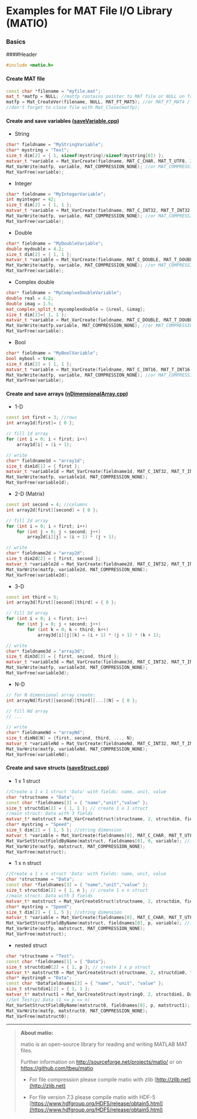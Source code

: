 # Examples for MAT File I/O Library (MATIO)


### Basics

####Header
```cpp
#include <matio.h>
```

#### Create MAT file

```cpp
const char *filename = "myfile.mat";
mat_t *matfp = NULL; //matfp contains pointer to MAT file or NULL on failure
matfp = Mat_CreateVer(filename, NULL, MAT_FT_MAT5); //or MAT_FT_MAT4 / MAT_FT_MAT73
//don't forget to close file with Mat_Close(matfp);
```

#### Create and save variables ([saveVariable.cpp](https://github.com/NJannasch/matio-examples/blob/master/Examples/saveVariable.cpp))

- String

```cpp
char* fieldname = "MyStringVariable";
char* mystring = "Text";
size_t dim[2] = { 1, sizeof(mystring)/sizeof(mystring[0]) };
matvar_t *variable = Mat_VarCreate(fieldname, MAT_C_CHAR, MAT_T_UTF8, 2, dim, mystring, 0);
Mat_VarWrite(matfp, variable, MAT_COMPRESSION_NONE); //or MAT_COMPRESSION_ZLIB
Mat_VarFree(variable);
```

- Integer

```cpp
char* fieldname = "MyIntegerVariable";
int myinteger = 42;
size_t dim[2] = { 1, 1 };
matvar_t *variable = Mat_VarCreate(fieldname, MAT_C_INT32, MAT_T_INT32, 2, dim, &myinteger, 0);
Mat_VarWrite(matfp, variable, MAT_COMPRESSION_NONE); //or MAT_COMPRESSION_ZLIB
Mat_VarFree(variable);
```


- Double

```cpp
char* fieldname = "MyDoubleVariable";
double mydouble = 4.2;
size_t dim[2] = { 1, 1 };
matvar_t *variable = Mat_VarCreate(fieldname, MAT_C_DOUBLE, MAT_T_DOUBLE, 2, dim, &mydouble, 0);
Mat_VarWrite(matfp, variable, MAT_COMPRESSION_NONE); //or MAT_COMPRESSION_ZLIB
Mat_VarFree(variable);
```


- Complex double

```cpp
char* fieldname = "MyComplexDoubleVariable";
double real = 4.2;
double imag = 1.5;
mat_complex_split_t mycomplexdouble = {&real, &imag};
size_t dim[2]={ 1, 1 };
matvar_t *variable = Mat_VarCreate(fieldname, MAT_C_DOUBLE, MAT_T_DOUBLE, 2, dim, &mycomplexdouble, MAT_F_COMPLEX);
Mat_VarWrite(matfp,variable, MAT_COMPRESSION_NONE); //or MAT_COMPRESSION_ZLIB
Mat_VarFree(variable);
```


- Bool

```cpp
char* fieldname = "MyBoolVariable";
bool mybool = true;
size_t dim[2] = { 1, 1 };
matvar_t *variable = Mat_VarCreate(fieldname, MAT_C_INT16, MAT_T_INT16, 2, dim, &mybool, MAT_F_LOGICAL);
Mat_VarWrite(matfp, variable, MAT_COMPRESSION_NONE); //or MAT_COMPRESSION_ZLIB
Mat_VarFree(variable);
```

#### Create and save arrays ([nDimensionalArray.cpp](https://github.com/NJannasch/matio-examples/blob/master/Examples/nDimensionalArray.cpp))

- 1-D

```cpp
const int first = 3; //rows
int array1d[first]= { 0 };

// fill 1d array
for (int i = 0; i < first; i++)
	array1d[i] = (i + 1);

// write
char* fieldname1d = "array1d";
size_t dim1d[1] = { first };
matvar_t *variable1d = Mat_VarCreate(fieldname1d, MAT_C_INT32, MAT_T_INT32, 1, dim1d, &array1d, 0); //rank 1
Mat_VarWrite(matfp, variable1d, MAT_COMPRESSION_NONE);
Mat_VarFree(variable1d);

```

- 2-D (Matrix)

```cpp
const int second = 4; //columns
int array2d[first][second] = { 0 };

// fill 2d array
for (int i = 0; i < first; i++)
	for (int j = 0; j < second; j++)
		array2d[i][j] = (i + 1) * (j + 1);

// write
char* fieldname2d = "array2d";
size_t dim2d[2] = { first, second };
matvar_t *variable2d = Mat_VarCreate(fieldname2d, MAT_C_INT32, MAT_T_INT32, 2, dim2d, &array2d, 0); //rank 2
Mat_VarWrite(matfp, variable2d, MAT_COMPRESSION_NONE);
Mat_VarFree(variable2d);
```

- 3-D

```cpp
const int third = 5;
int array3d[first][second][third] = { 0 };

// fill 3d array
for (int i = 0; i < first; i++)
	for (int j = 0; j < second; j++)
		for (int k = 0; k < third; k++)
			array3d[i][j][k] = (i + 1) * (j + 1) * (k + 1);

// write
char* fieldname3d = "array3d";
size_t dim3d[3] = { first, second, third };
matvar_t *variable3d = Mat_VarCreate(fieldname3d, MAT_C_INT32, MAT_T_INT32, 3, dim3d, &array3d, 0); //rank 3
Mat_VarWrite(matfp, variable3d, MAT_COMPRESSION_NONE);
Mat_VarFree(variable3d);
```

- N-D

```cpp
// for N dimensional array create:
int arrayNd[first][second][third][...][N] = { 0 };

// fill Nd array
// ...

// write
char* fieldnameNd = "arrayNd";
size_t dimNd[N] = {first, second, third, ..., N};
matvar_t *variableNd = Mat_VarCreate(fieldnameNd, MAT_C_INT32, MAT_T_INT32, N, dimNd, &arrayNd, 0); //rank N
Mat_VarWrite(matfp, variableNd, MAT_COMPRESSION_NONE);
Mat_VarFree(variableNd);
```

#### Create and save structs ([saveStruct.cpp](https://github.com/NJannasch/matio-examples/blob/master/Examples/saveStruct.cpp))

- 1 x 1 struct

```cpp
//Create a 1 x 1 struct 'Data' with fields: name, unit, value
char *structname = "Data";
const char *fieldnames[3] = { "name","unit","value" };
size_t structdim[2] = { 1, 1 }; // create 1 x 1 struct
//main struct: Data with 3 fields
matvar_t* matstruct = Mat_VarCreateStruct(structname, 2, structdim, fieldnames, 3); 
char* mystring = "Speed";
size_t dim[2] = { 1, 5 }; //string dimension
matvar_t *variable = Mat_VarCreate(fieldnames[0], MAT_C_CHAR, MAT_T_UTF8, 2, dim, mystring, 0);
Mat_VarSetStructFieldByName(matstruct, fieldnames[0], 0, variable); //insert in Data.name
Mat_VarWrite(matfp, matstruct, MAT_COMPRESSION_NONE);
Mat_VarFree(matstruct);
```

- 1 x n struct

```cpp
//Create a 1 x n struct 'Data' with fields: name, unit, value
char *structname = "Data";
const char *fieldnames[3] = { "name","unit","value" };
size_t structdim[2] = { 1, n }; // create 1 x n struct
//main struct: Data with 3 fields
matvar_t* matstruct = Mat_VarCreateStruct(structname, 2, structdim, fieldnames, 3); 
char* mystring = "Speed";
size_t dim[2] = { 1, 5 }; //string dimension
matvar_t *variable = Mat_VarCreate(fieldnames[0], MAT_C_CHAR, MAT_T_UTF8, 2, dim, mystring, 0);
Mat_VarSetStructFieldByName(matstruct, fieldnames[0], p, variable); //insert Data(p).name (1 <= p <= n)
Mat_VarWrite(matfp, matstruct, MAT_COMPRESSION_NONE);
Mat_VarFree(matstruct);
```

- nested struct

```cpp
char *structname = "Test";
const char *fieldnames[1] = { "Data"};
size_t structdim0[2] = { 1, p }; // create 1 x p struct
matvar_t* matstruct0 = Mat_VarCreateStruct(structname, 2, structdim0, fieldnames, 1); //main struct: Test
char* mystring0 = "Data";
const char *Datafieldnames[3] = { "name", "unit", "value" };
size_t structdim1[2] = { 1, 1 };
matvar_t* matstruct1 = Mat_VarCreateStruct(mystring0, 2, structdim1, Datafieldnames, 3);
//Set Test(p).Data (1 <= p <= n)
Mat_VarSetStructFieldByName(matstruct0, fieldnames[0], p, matstruct1);
Mat_VarWrite(matfp, matstruct0, MAT_COMPRESSION_NONE);
Mat_VarFree(matstruct0);
```

----------


> **About matio:**
> 
> matio is an open-source library for reading and writing MATLAB MAT files. 
> 
> Further information on http://sourceforge.net/projects/matio/ or on https://github.com/tbeu/matio
> 
> - For file compression please compile matio with zlib
> [http://zlib.net](http://zlib.net)
> 
> - For file version 7.3 please compile matio with HDF-5
> [https://www.hdfgroup.org/HDF5/release/obtain5.html](https://www.hdfgroup.org/HDF5/release/obtain5.html)
